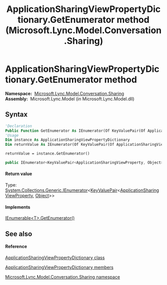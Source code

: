 ﻿---
title: ApplicationSharingViewPropertyDictionary.GetEnumerator method  (Microsoft.Lync.Model.Conversation.Sharing)
TOCTitle: 'GetEnumerator method '
ms:assetid: M:Microsoft.Lync.Model.Conversation.Sharing.ApplicationSharingViewPropertyDictionary.GetEnumerator_DI_3_UC_OCS14MrefLyncWPF
ms:mtpsurl: https://msdn.microsoft.com/en-us/library/microsoft.lync.model.conversation.sharing.applicationsharingviewpropertydictionary.getenumerator_di_3_uc_ocs14mreflyncwpf(v=office.15)
ms:contentKeyID: 56371008
ms.date: 07/28/2014
mtps_version: v=office.15
f1_keywords:
- Microsoft.Lync.Model.Conversation.Sharing.ApplicationSharingViewPropertyDictionary.GetEnumerator
dev_langs:
- CSharp
- JScript
- VB
- other
---

# ApplicationSharingViewPropertyDictionary.GetEnumerator method

**Namespace:**  [Microsoft.Lync.Model.Conversation.Sharing](microsoft-lync-model-conversation-sharing-namespace_2.md)  
**Assembly:**  Microsoft.Lync.Model (in Microsoft.Lync.Model.dll)

## Syntax

``` vb
'Declaration
Public Function GetEnumerator As IEnumerator(Of KeyValuePair(Of ApplicationSharingViewProperty, Object))
'Usage
Dim instance As ApplicationSharingViewPropertyDictionary
Dim returnValue As IEnumerator(Of KeyValuePair(Of ApplicationSharingViewProperty, Object))

returnValue = instance.GetEnumerator()
```

``` csharp
public IEnumerator<KeyValuePair<ApplicationSharingViewProperty, Object>> GetEnumerator()
```

#### Return value

Type: [System.Collections.Generic.IEnumerator](http://msdn2.microsoft.com/en-us/library/78dfe2yb)\<[KeyValuePair](http://msdn2.microsoft.com/en-us/library/5tbh8a42)\<[ApplicationSharingViewProperty](applicationsharingviewproperty-enumeration-microsoft-lync-model-conversation-sharing_2.md), [Object](http://msdn2.microsoft.com/en-us/library/e5kfa45b)\>\>  

#### Implements

[IEnumerable\<T\>.GetEnumerator()](http://msdn2.microsoft.com/en-us/library/s793z9y2)  

## See also

#### Reference

[ApplicationSharingViewPropertyDictionary class](applicationsharingviewpropertydictionary-class-microsoft-lync-model-conversation-sharing_2.md)

[ApplicationSharingViewPropertyDictionary members](applicationsharingviewpropertydictionary-members-microsoft-lync-model-conversation-sharing_2.md)

[Microsoft.Lync.Model.Conversation.Sharing namespace](microsoft-lync-model-conversation-sharing-namespace_2.md)

